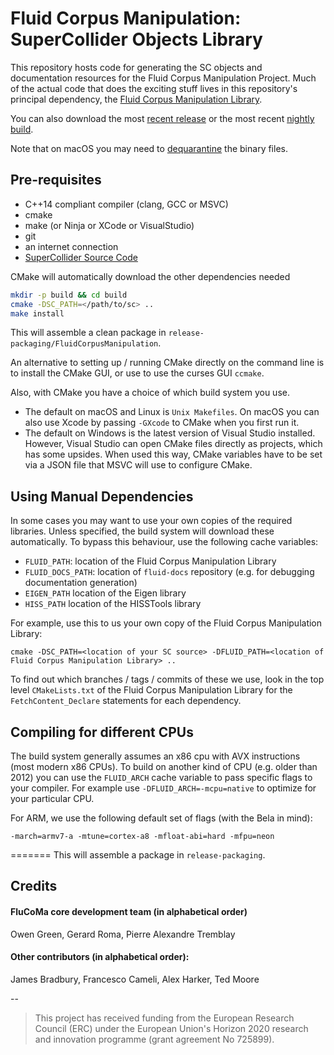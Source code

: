# Fluid Corpus Manipulation: SuperCollider Objects Library

This repository hosts code for generating the SC objects and documentation resources for the Fluid Corpus Manipulation Project. Much of the actual code that does the exciting stuff lives in this repository's principal dependency, the [Fluid Corpus Manipulation Library](https://github.com/flucoma/flucoma-core).


You can also download the most [recent release](https://learn.flucoma.org/installation/sc) or the most recent [nightly build](https://github.com/flucoma/flucoma-sc/releases/tag/nightly).

Note that on macOS you may need to [dequarantine](https://learn.flucoma.org/installation/sc#step-3-dequarantine-scx-extensions) the binary files.

## Pre-requisites


* C++14 compliant compiler (clang, GCC or MSVC)
* cmake 
* make (or Ninja or XCode or VisualStudio)
* git 
* an internet connection 
* [SuperCollider Source Code](https://github.com/supercollider/supercollider)

CMake will automatically download the other dependencies needed

```bash
mkdir -p build && cd build
cmake -DSC_PATH=</path/to/sc> ..
make install
```

This will assemble a clean package in `release-packaging/FluidCorpusManipulation`.

An alternative to setting up / running CMake directly on the command line is to install the CMake GUI, or use to use the curses GUI `ccmake`.

Also, with CMake you have a choice of which build system you use.

- The default on macOS and Linux is `Unix Makefiles`. On macOS you can also use Xcode by passing `-GXcode` to CMake when you first run it.
- The default on Windows is the latest version of Visual Studio installed. However, Visual Studio can open CMake files directly as projects, which has some upsides. When used this way, CMake variables have to be set via a JSON file that MSVC will use to configure CMake.

## Using Manual Dependencies

In some cases you may want to use your own copies of the required libraries. Unless specified, the build system will download these automatically. To bypass this behaviour, use the following cache variables:

- `FLUID_PATH`: location of the Fluid Corpus Manipulation Library
- `FLUID_DOCS_PATH`: location of `fluid-docs` repository (e.g. for debugging documentation generation)
- `EIGEN_PATH` location of the Eigen library
- `HISS_PATH` location of the HISSTools library

For example, use this to us your own copy of the Fluid Corpus Manipulation Library:

```
cmake -DSC_PATH=<location of your SC source> -DFLUID_PATH=<location of Fluid Corpus Manipulation Library> ..
```

To find out which branches / tags / commits of these we use, look in the top level `CMakeLists.txt` of the Fluid Corpus Manipulation Library for the `FetchContent_Declare` statements for each dependency.

## Compiling for different CPUs

The build system generally assumes an x86 cpu with AVX instructions (most modern x86 CPUs). To build on another kind of CPU (e.g. older than 2012) you can use the `FLUID_ARCH` cache variable to pass specific flags to your compiler. For example use `-DFLUID_ARCH=-mcpu=native` to optimize for your particular CPU.

For ARM, we use the following default set of flags (with the Bela in mind):

```
-march=armv7-a -mtune=cortex-a8 -mfloat-abi=hard -mfpu=neon
```
=======
This will assemble a package in `release-packaging`.

## Credits
#### FluCoMa core development team (in alphabetical order)
Owen Green, Gerard Roma, Pierre Alexandre Tremblay

#### Other contributors (in alphabetical order):
James Bradbury, Francesco Cameli, Alex Harker, Ted Moore

--

> This project has received funding from the European Research Council (ERC) under the European Union's Horizon 2020 research and innovation programme (grant agreement No 725899).
